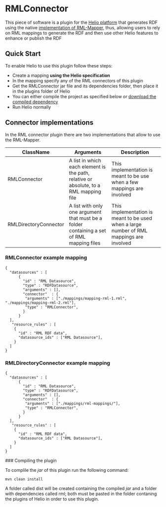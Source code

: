 
# RMLConnector

This piece of software is a plugin for the [Helio platform](https://helio.linkeddata.es/) that generates RDF using the native [implementation of RML-Mapper](https://github.com/RMLio/rmlmapper-java), thus, allowing users to rely on RML mappings to generate the RDF and then use other Helio features to enhance or publish the RDF


## Quick Start

To enable Helio to use this plugin follow these steps:

* Create a mapping **using the Helio specification**
* In the mapping specify any of the RML connectors of this plugin
* Get the RMLConnector jar file and its dependencies folder, then place it in the plugins folder of Helio
* 	You can either compile the project as specified below or [download the compiled dependency](https://drive.upm.es/index.php/s/gztsJCKd8vQ9m5X)
* Run Helio normally

## Connector implementations

In the RML connector plugin there are two implementations that allow to use the RML-Mapper. 

| ClassName             | Arguments                                                                                  | Description                                                                              |
|-----------------------|--------------------------------------------------------------------------------------------|------------------------------------------------------------------------------------------|
| RMLConnector          | A list in which each element is the path, relative or absolute, to a RML mapping file      | This implementation is meant to be use when a few mappings are involved                  |
| RMLDirectoryConnector | A list with only one argument that must be a folder containing a set of RML mapping files  | This implementation is meant to be used when a large number of RML mappings are involved |


### RMLConnector example mapping

`````
{
  "datasources" : [
      {
        "id" : "RML Datasource",
        "type" : "RDFDatasource",
        "arguments" : [],
        "connector"  : {
         "arguments" : ["./mappings/mapping-rml-1.rml", "./mappings/mapping-rml-2.rml"],
         "type" : "RMLConnector",
        }
      }
  ],
   "resource_rules" : [
    { 
      "id" : "RML RDF data",
      "datasource_ids" : ["RML Datasource"],
    }
  ]
}
`````

### RMLDirectoryConnector example mapping

`````
{
  "datasources" : [
      {
        "id" : "RML Datasource",
        "type" : "RDFDatasource",
        "arguments" : [],
        "connector"  : {
         "arguments" : ["./mappings/rml-mappings/"],
         "type" : "RMLConnector",
        }
      }
  ],
   "resource_rules" : [
    { 
      "id" : "RML RDF data",
      "datasource_ids" : ["RML Datasource"],
    }
  ]
}
`````
### Compiling the plugin

To complile the *jar* of this plugin run the following command:
`````
mvn clean install
`````
A folder called dist will be created containing the compiled *jar* and a folder with dependencies called rml; both must be pasted in the folder contaning the plugins of Helio in order to use this plugin.

